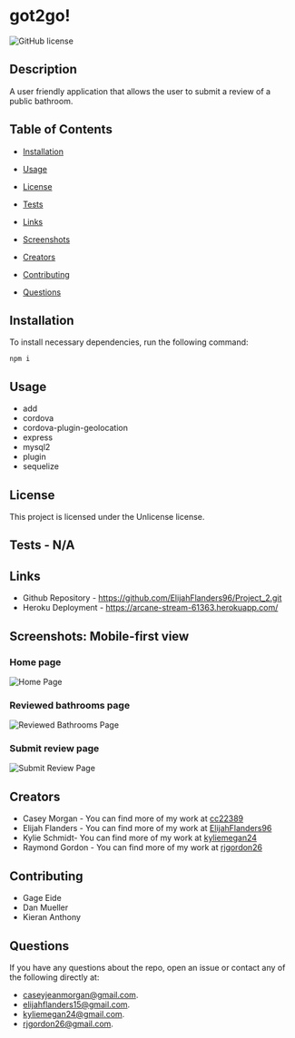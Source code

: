 # got2go!
![GitHub license](https://img.shields.io/badge/license-Unlicense-blue.svg)

## Description

A user friendly application that allows the user to submit a review of a public bathroom. 

## Table of Contents 

* [Installation](#installation)

* [Usage](#usage)

* [License](#license)

* [Tests](#tests)

* [Links](#links)

* [Screenshots](#screenshots)

* [Creators](#creators)

* [Contributing](#contributing)

* [Questions](#questions)

## Installation

To install necessary dependencies, run the following command:

```
npm i
```

## Usage

* add
* cordova
* cordova-plugin-geolocation
* express
* mysql2
* plugin
* sequelize

## License

This project is licensed under the Unlicense license.

## Tests - N/A

## Links

* Github Repository - https://github.com/ElijahFlanders96/Project_2.git
* Heroku Deployment - https://arcane-stream-61363.herokuapp.com/

## Screenshots: Mobile-first view

### Home page
![Home Page](./public/assets/home.PNG)

### Reviewed bathrooms page
![Reviewed Bathrooms Page](./public/assets/search.PNG)

### Submit review page
![Submit Review Page](./public/assets/review.PNG)

## Creators
* Casey Morgan - You can find more of my work at [cc22389](https://github.com/cc22389/)
* Elijah Flanders - You can find more of my work at [ElijahFlanders96](http://github.com/ElijahFlanders96/)
* Kylie Schmidt- You can find more of my work at [kyliemegan24](http://github.com/kyliemegan24/)
* Raymond Gordon - You can find more of my work at [rjgordon26](http://github.com/rjgordon26/)

## Contributing
* Gage Eide
* Dan Mueller
* Kieran Anthony

## Questions

If you have any questions about the repo, open an issue or contact any of the following directly at:
* caseyjeanmorgan@gmail.com. 
* elijahflanders15@gmail.com. 
* kyliemegan24@gmail.com. 
* rjgordon26@gmail.com. 

